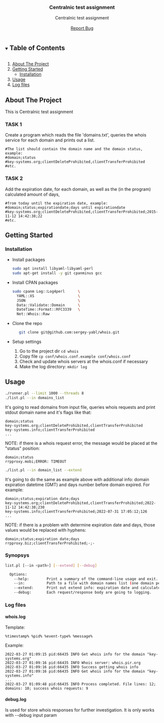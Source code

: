 <!--
*** Thanks for checking out the Best-README-Template. If you have a suggestion
*** that would make this better, please fork the repo and create a pull request
*** or simply open an issue with the tag "enhancement".
*** Thanks again! Now go create something AMAZING! :D
***
***
***
*** To avoid retyping too much info. Do a search and replace for the following:
*** github_username, repo_name, twitter_handle, email, project_title, project_description
-->



<!-- PROJECT SHIELDS -->
<!--
*** I'm using markdown "reference style" links for readability.
*** Reference links are enclosed in brackets [ ] instead of parentheses ( ).
*** See the bottom of this document for the declaration of the reference variables
*** for contributors-url, forks-url, etc. This is an optional, concise syntax you may use.
*** https://www.markdownguide.org/basic-syntax/#reference-style-links
-->

<!-- PROJECT LOGO -->
  <h3 align="center">Centralnic test assignment</h3>

  <p align="center">
    Centralnic test assignment
    <br />
    <br />
    <a href="https://github.com/sergey-yabl/whois/issues">Report Bug</a>
  </p>
</p>



<!-- TABLE OF CONTENTS -->
<details open="open">
  <summary><h2 style="display: inline-block">Table of Contents</h2></summary>
  <ol>
    <li>
      <a href="#about-the-project">About The Project</a>
    </li>
    <li>
      <a href="#getting-started">Getting Started</a>
      <ul>
        <li><a href="#installation">Installation</a></li>
      </ul>
    </li>
    <li><a href="#usage">Usage</a></li>
    <li><a href="#log-files">Log files</a></li>
  </ol>
</details>



<!-- ABOUT THE PROJECT -->
## About The Project

This is Centralnic test assignment

### TASK 1
Create a program which reads the file 'domains.txt', queries the whois service for each domain and prints out a list. 

```
#The list should contain the domain name and the domain status, example:
#domain;status
#key-systems.org;clientDeleteProhibited,clientTransferProhibited
#etc.
```

### TASK 2
Add the expiration date, for each domain, as well as the  (in the program) calculated amount of days,

```
#from today until the expiration date, example:
#domain;status;expirationdate;days until expirationdate
#key-systems.org;clientDeleteProhibited,clientTransferProhibited;2015-11-12 14:42:38;22
#etc.
```

<!-- GETTING STARTED -->
## Getting Started

### Installation
 - Install packages
   ```sh
   sudo apt install libyaml-libyaml-perl
   sudo apt-get install -y git cpanminus gcc   
   ```
   
 - Install CPAN packages
   ```sh
   sudo cpanm Log::Log4perl      \
     YAML::XS                    \
     JSON                        \
     Data::Validate::Domain      \
     DateTime::Format::RFC3339   \
     Net::Whois::Raw
   ```
 - Clone the repo
   ```sh
      git clone git@github.com:sergey-yabl/whois.git
   ```
 - Setup settings
	1. Go to the project dir  ```cd whois```
	2. Copy file ```cp conf/whois.conf.example conf/whois.conf```
	3. Check and update whois servers at the whois.conf if necessary
	4. Make the log directory: ```mkdir log```

<!-- USAGE EXAMPLES -->
## Usage

```sh
./runner.pl --limit 1000 --threads 8
./list.pl --in domains_list
   ```
It's going to read domains from input file, queries whois requests and print stdout domain name and it's flags like that:
```
domain;status
key-systems.org;clientDeleteProhibited,clientTransferProhibited
key-systems.info;clientTransferProhibited
...
```

NOTE: if there is a whois request error, the message would be placed at the "status" position:
```
domain;status
rrpproxy.mobi;ERROR: TIMEOUT
```


```sh
./list.pl --in domain_list --extend
   ```
It's going to do the same as example above with additional info: domain expiration datetime (GMT) and days number before domain expired. For example:

```
domain;status;expiration date;days
key-systems.org;clientDeleteProhibited,clientTransferProhibited;2022-11-12 14:42:38;230
key-systems.info;clientTransferProhibited;2022-07-31 17:05:12;126
...
```

NOTE: if there is a problem with determine expiration date and days, those values would be replaced with hyphens:
```
domain;status;expiration date;days
rrpproxy.biz;clientTransferProhibited;-;-
```


### Synopsys
```sh
list.pl [--in <path>] [--extend] [--debug]

  Options:
    --help:        Print a summary of the command-line usage and exit.
    --in:          Path to a file with domain names list (one domain per line).
    --extend:      Print out extend info: expiration date and calculated amount of days
    --debug:       Each request/response body are going to logging.
```

<!-- LOG FILES -->
### Log files
#### whois.log
Template:
```
%timestamp% %pid% %event-type% %message%
```
Example:
```
2022-03-27 01:09:15 pid:66435 INFO Get whois info for the domain "key-systems.org"
2022-03-27 01:09:16 pid:66435 INFO Whois server: whois.pir.org
2022-03-27 01:09:16 pid:66435 INFO Success getting whois info
2022-03-27 01:09:16 pid:66435 INFO Get whois info for the domain "key-systems.info"
...
2022-03-27 01:09:48 pid:66435 INFO Process completed. File lines: 12; domains: 10; success whois requests: 9
```
#### debug.log
Is used for store whois responses for further investigation.
It is only works with --debug input param




